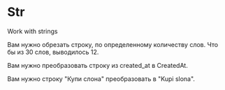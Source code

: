 # Str

Work with strings

Вам нужно обрезать строку, по определенному количеству слов. Что бы из 30 слов, выводилось 12. 


Вам нужно преобразовать строку из created_at в CreatedAt. 


Вам нужно строку "Купи слона" преобразовать в "Kupi slona". 
